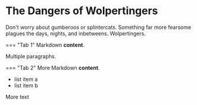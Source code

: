 # The Dangers of Wolpertingers

Don't worry about gumberoos or splintercats.
Something far more fearsome plagues the days, nights, and inbetweens.
Wolpertingers.

=== "Tab 1"
  Markdown **content**.

  Multiple paragraphs.

=== "Tab 2"
  More Markdown **content**.

  - list item a
  - list item b

More text
